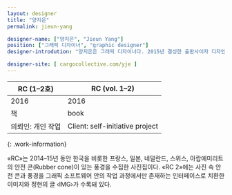```yaml
---
layout: designer
title: "양지은"
permalink: jieun-yang

designer-name: ["양지은", "Jieun Yang"]
position: ["그래픽 디자이너", "graphic designer"]
designer-introdution: "양지은은 그래픽 ​디자이너다. 2015년 ​결성한 출판사이자 ​디자인 그룹인 프레스룸(Press Room)의 ​일원으로 ‹심시티 포스트 잇!›(2016), ‹다음 ​조건을 ​모두 ​만족하는 ​도형을 ​그리시오›(2016), ‹프레스룸 F/W›(2016) ​등의 ​워크숍을 ​기획하고 ​진행했다. ​현대 시각예술 영역의 작가와 협업해 1년에 1회 이상 발행하는 «AB»를 기획했으며, AB 1호 «앵글스»(Angles, 2016)와 2호 «라미네이팅 유광 실 제본»(2017)을 ​디자인했다. ​주로 시각화 ​과정에 ​집중하며, ​활자체 ​디자인 ​시스템을 ​설계하는 ​것에 ​흥미가 ​있다."

designer-site: [ cargocollective.com/yje ]
---
```


| RC (1–2호) | RC (vol. 1–2) |
|----------------|----------------|
| 2016 | 2016 |
| 책 | book |
| 의뢰인: 개인 작업 | Client: self-initiative project |
{: .work-information}

«RC»는 2014–15년 동안 한국을 비롯한 프랑스, 일본, 네덜란드, 스위스, 아랍에미리트의 안전 콘(Rubber cone)이 있는 풍경을 수집한 사진집이다. «RC 2»에는 사진 속 안전 콘과 풍경을 그래픽 소프트웨어 안의 작업 과정에서만 존재하는 인터페이스로 치환한 이미지와 정현의 글 ‹IMG›가 수록돼 있다.
